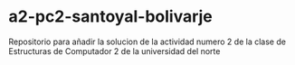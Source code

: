 # a2-pc2-santoyal-bolivarje
Repositorio para añadir la solucion de la actividad numero 2 de la clase de Estructuras de Computador 2 de la universidad del norte
